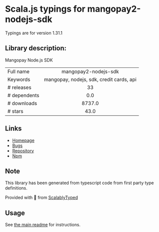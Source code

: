 
# Scala.js typings for mangopay2-nodejs-sdk

Typings are for version 1.31.1

## Library description:
Mangopay Node.js SDK

|                    |                 |
| ------------------ | :-------------: |
| Full name          | mangopay2-nodejs-sdk |
| Keywords           | mangopay, nodejs, sdk, credit cards, api |
| # releases         | 33 |
| # dependents       | 0.0 |
| # downloads        | 8737.0 |
| # stars            | 43.0 |

## Links
- [Homepage](https://github.com/Mangopay/mangopay2-nodejs-sdk#readme)
- [Bugs](https://github.com/Mangopay/mangopay2-nodejs-sdk/issues)
- [Repository](https://github.com/Mangopay/mangopay2-nodejs-sdk)
- [Npm](https://www.npmjs.com/package/mangopay2-nodejs-sdk)
    


## Note
This library has been generated from typescript code from first party type definitions.

Provided with :purple_heart: from [ScalablyTyped](https://github.com/oyvindberg/ScalablyTyped)

## Usage
See [the main readme](../../readme.md) for instructions.


